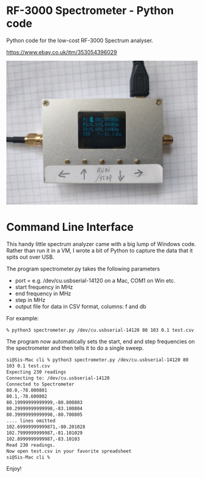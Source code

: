 # RF-3000 Spectrometer - Python code
Python code for the low-cost RF-3000 Spectrum analyser.

https://www.ebay.co.uk/itm/353054396029

![RF-3000](figs/rf-3000.jpg)

# Command Line Interface

This handy little spectrum analyzer came with a big lump of Windows code. Rather than run it in a VM, I wrote a bit of Python to capture the data that it spits out over USB.

The program spectrometer.py takes the following parameters

- port = e.g. /dev/cu.usbserial-14120 on a Mac, COM1 on Win etc.
- start frequency in MHz
- end frequency in MHz
- step in MHz
- output file for data in CSV format, columns: f and db

For example:

```
% python3 spectrometer.py /dev/cu.usbserial-14120 80 103 0.1 test.csv
```

The program now automatically sets the start, end and step frequencies on the spectrometer and then tells it to do a single sweep.

```
si@Sis-Mac cli % python3 spectrometer.py /dev/cu.usbserial-14120 80 103 0.1 test.csv
Expecting 230 readings
Connecting to: /dev/cu.usbserial-14120
Connected to Spectrometer
80.0,-78.000801
80.1,-78.600802
80.19999999999999,-80.800803
80.29999999999998,-83.100804
80.39999999999998,-80.700805
.... lines omitted
102.69999999999871,-80.201028
102.7999999999987,-81.101029
102.8999999999987,-83.10103
Read 230 readings.
Now open test.csv in your favorite spreadsheet
si@Sis-Mac cli % 

```

Enjoy!